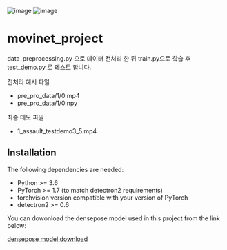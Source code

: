![image](https://user-images.githubusercontent.com/45427391/145662188-5f834a72-d287-40dc-8419-348fbf29f0f3.png)
![image](https://user-images.githubusercontent.com/45427391/145662155-6d54ffb5-8c1f-4187-ab00-5698b173cf98.png)

# movinet_project

data_preprocessing.py 으로 데이터 전처리 한 뒤 train.py으로 학습 후 test_demo.py 로 테스트 합니다.

전처리 예시 파일
 - pre_pro_data/1/0.mp4
 - pre_pro_data/1/0.npy

최종 데모 파일
 - 1_assault_testdemo3_5.mp4


## Installation
The following dependencies are needed:
* Python >= 3.6
* PyTorch >= 1.7 (to match detectron2 requirements)
* torchvision version compatible with your version of PyTorch
* detectron2 >= 0.6

You can dowonload the densepose model used in this project from the link below:

[densepose model download](https://drive.google.com/file/d/1eKZqs1ADoodlHzqoquW4NRSzws_y5w8l/view?usp=sharing)
